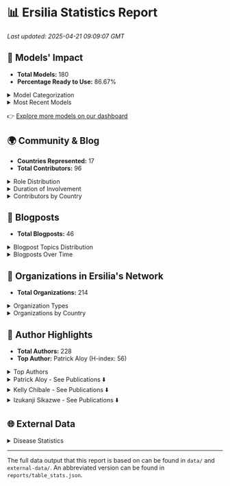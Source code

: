 # 📊 Ersilia Statistics Report

_Last updated: 2025-04-21 09:09:07 GMT_

## 🧬 Models' Impact

- **Total Models:** 180
- **Percentage Ready to Use:** 86.67%

<details>
<summary>Model Categorization</summary>

| Category | Count |
| --- | --- |
| ADME | 28 |
| Descriptor | 27 |
| Chemical graph model | 22 |
| Toxicity | 20 |
| Similarity | 16 |
| Embedding | 16 |
| Compound generation | 14 |
| Fingerprint | 13 |
| Metabolism | 13 |
| Permeability | 13 |
| MoleculeNet | 12 |
| Chemical language model | 11 |
| Antimicrobial activity | 11 |
| ChEMBL | 10 |
| Chemical notation | 7 |
| Chemical synthesis | 7 |
| Solubility | 7 |
| IC50 | 7 |
| Untagged | 7 |
| P.falciparum | 6 |
| Malaria | 6 |
| Cardiotoxicity | 6 |
| Human | 6 |
| M.tuberculosis | 6 |
| Dummy | 6 |
| CYP450 | 5 |
| Antiviral activity | 5 |
| Natural product | 5 |
| LogP | 5 |
| Synthetic accessibility | 5 |
| Drug-likeness | 5 |
| hERG | 5 |
| Bioactivity profile | 4 |
| Tuberculosis | 4 |
| Lipophilicity | 4 |
| COVID19 | 4 |
| Half-life | 4 |
| Sars-CoV-2 | 3 |
| Quantum properties | 3 |
| Microsomal stability | 3 |
| Tox21 | 2 |
| Side effects | 2 |
| pKa | 2 |
| DrugBank | 2 |
| LogS | 2 |
| BACE | 2 |
| Cancer | 2 |
| HIV | 2 |
| Alzheimer | 2 |
| Fraction bound | 2 |
| Target identification | 2 |
| Cytotoxicity | 2 |
| Papp | 2 |
| HBV | 1 |
| Mycetoma | 1 |
| E.coli | 1 |
| ToxCast | 1 |
| Antifungal activity | 1 |
| Price | 1 |
| ZINC | 1 |
| Molecular weight | 1 |
| LogD | 1 |
| Schistosomiasis | 1 |
| Therapeutic indication | 1 |
| Neglected tropical disease | 1 |
| MIC90 | 1 |
| GPCR | 1 |
| ESKAPE | 1 |
| HDAC1 | 1 |
| Rat | 1 |
| A.baumannii | 1 |
| N.gonorrhoeae | 1 |
| Biomedical text | 1 |


</details>

<details>
<summary>Most Recent Models</summary>

| Title | Contributor | Date | Status |
| --- | --- | --- | --- |
| Knowledge-guided pre-trained graph transformer | miquelduranfrigola | 2024-12-17 | In progress |
| Antimicrobial class specificity prediction | miquelduranfrigola | 2024-12-17 | Ready |
| MolE molecular embeddings | miquelduranfrigola | 2024-11-18 | In progress |
| Projections against Coconut | miquelduranfrigola | 2024-11-10 | Ready |
| Chemical space 2D projections against DrugBank | miquelduranfrigola | 2024-11-09 | Ready |


</details>

👉 [Explore more models on our dashboard](https://ersilia.io/model-hub)


## 🌍 Community & Blog

- **Countries Represented:** 17
- **Total Contributors:** 96

<details>
<summary>Role Distribution</summary>

| Role | Count |
| --- | --- |
| Volunteer | 49 |
| Intern | 28 |
| Trustee | 5 |
| MSc Student | 4 |
| Mentor | 4 |
| OS Maintainer | 3 |
| Advisor | 3 |
| Employee | 3 |
| BSc Student | 2 |
| Researcher | 1 |
| Visiting Researcher | 1 |


</details>

<details>
<summary>Duration of Involvement</summary>

| Duration | Count |
| --- | --- |
| < 3 Months | 67 |
| 3-6 Months | 15 |
| > 1 Year | 11 |
| 6-12 Months | 1 |


</details>

<details>
<summary>Contributors by Country</summary>

| Country | Contributors |
| --- | --- |
| United States | 51 |
| Nigeria | 10 |
| Spain | 10 |
| India | 6 |
| Australia | 3 |
| Colombia | 2 |
| Pakistan | 2 |
| South Africa | 2 |
| Poland | 2 |
| Kenya | 1 |
| Uganda | 1 |
| United Kingdom | 1 |
| Cameroon | 1 |
| Italy | 1 |
| Singapore | 1 |
| Serbia | 1 |
| Namibia | 1 |


</details>


## 📝 Blogposts

- **Total Blogposts:** 46

<details>
<summary>Blogpost Topics Distribution</summary>

| Topic | Count | Percentage |
| --- | --- | --- |
| AI/ML in Drug Discovery | 13 | 28.26% |
| Ersilia Open Source Initiative | 12 | 26.09% |
| Funding & Partnerships | 6 | 13.04% |
| Personal Reflections | 6 | 13.04% |
| Open Science | 3 | 6.52% |
| Global Health | 3 | 6.52% |
| Software Development & Tools | 3 | 6.52% |


</details>

<details>
<summary>Blogposts Over Time</summary>

| Year | Quarter | Post Count |
| --- | --- | --- |
| 2021 | Q2 | 6 |
| 2021 | Q3 | 4 |
| 2021 | Q4 | 2 |
| 2022 | Q1 | 3 |
| 2022 | Q2 | 2 |
| 2022 | Q3 | 3 |
| 2022 | Q4 | 2 |
| 2023 | Q1 | 2 |
| 2023 | Q2 | 3 |
| 2023 | Q3 | 4 |
| 2023 | Q4 | 4 |
| 2024 | Q1 | 3 |
| 2024 | Q2 | 3 |
| 2024 | Q3 | 2 |
| 2024 | Q4 | 3 |


</details>


## 🏢 Organizations in Ersilia's Network

- **Total Organizations:** 214

<details>
<summary>Organization Types</summary>

| Type | Count |
| --- | --- |
| Academia | 62 |
| Foundation | 49 |
| Nonprofit | 34 |
| Corporate | 32 |
| Pharma | 15 |
| Government | 12 |
| Accelerator | 8 |


</details>

<details>
<summary>Organizations by Country</summary>

| Country | Total Organizations |
| --- | --- |
| United States | 102 |
| Spain | 26 |
| United Kingdom | 25 |
| South Africa | 9 |
| Switzerland | 8 |
| Germany | 5 |
| Cameroon | 5 |
| Belgium | 5 |
| Brazil | 3 |
| Ghana | 3 |
| Kenya | 2 |
| Zambia | 2 |
| France | 2 |
| Guinea | 2 |
| Mexico | 1 |
| Austria | 1 |
| Australia | 1 |
| United Arab Emirates | 1 |
| Netherlands | 1 |
| Gambia | 1 |
| Japan | 1 |
| Italy | 1 |
| Zimbabwe | 1 |
| Singapore | 1 |
| Tanzania | 1 |
| Unknown | 1 |


</details>


## 🏅 Author Highlights

- **Total Authors:** 228
- **Top Author:** Patrick Aloy (H-index: 56)

<details>
<summary>Top Authors</summary>

| Name | Ersilia Pubs | H-index | Total Pubs |
| --- | --- | --- | --- |
| Patrick Aloy | 2 | 56.0 | 17 |
| Kelly Chibale | 2 | 40.0 | 2 |
| Izukanji Sikazwe | 2 | 25.0 | 2 |


</details>

<details>
<summary>Patrick Aloy - See Publications ⬇️</summary>

| Title | Year | URL |
| --- | --- | --- |
| Integrating and formatting biomedical data as pre-calculated knowledge graph embeddings in the Bioteque | 2022 | https://www.nature.com/articles/s41467-022-33026-0 |
| Connecting chemistry and biology through molecular descriptors | 2021 | https://www.sciencedirect.com/science/article/pii/S1367593121001204?via%3Dihub |


</details>
<details>
<summary>Kelly Chibale - See Publications ⬇️</summary>

| Title | Year | URL |
| --- | --- | --- |
| First fully-automated AI/ML virtual screening cascade implemented at a drug discovery centre in Africa | 2023 | https://www.nature.com/articles/s41467-023-41512-2 |
| AI coupled to pharmacometric modelling to tailor malaria and tuberculosis treatment in Africa | 2024 | https://www.medrxiv.org/content/10.1101/2024.11.07.24316884v1 |


</details>
<details>
<summary>Izukanji Sikazwe - See Publications ⬇️</summary>

| Title | Year | URL |
| --- | --- | --- |
| Cervical cancer screening outcomes in Zambia, 2010–19: a cohort study | 2021 | https://www.sciencedirect.com/science/article/pii/S2214109X21000620 |
| Evaluation of kidney function among people living with HIV initiating antiretroviral therapy in Zambia | 2022 | https://journals.plos.org/globalpublichealth/article?id=10.1371/journal.pgph.0000124 |


</details>


## 🌐 External Data

<details>
<summary>Disease Statistics</summary>

| Disease | Estimated Total Cases | Estimated Total Deaths |
| --- | --- | --- |
| Hivaids | 39,210,870 | 27,580,837 |
| Malaria | 5,803,879,735 | 15,317,311 |
| Tb | 253,467,432 | 44,118,898 |
| Measles | 47,347,773 | 0 |
| Polio | 541,429 | 0 |


</details>


---
The full data output that this report is based on can be found in `data/` and `external-data/`. An abbreviated version can be found in `reports/table_stats.json`.
